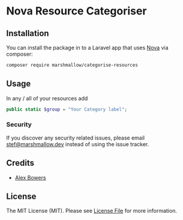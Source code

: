 # Nova Resource Categoriser

## Installation

You can install the package in to a Laravel app that uses [Nova](https://nova.laravel.com) via composer:

```bash
composer require marshmallow/categorise-resources
```

## Usage

In any / all of your resources add

```php
public static $group = "Your Category label";
```

### Security

If you discover any security related issues, please email stef@marshmallow.dev instead of using the issue tracker.

## Credits

- [Alex Bowers](https://github.com/alexbowers)

## License

The MIT License (MIT). Please see [License File](LICENSE.md) for more information.

